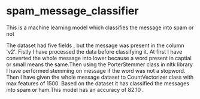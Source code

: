 # spam_message_classifier
This is a machine learning model which classifies the message into spam or not

The dataset had five fields , but the message was present in the column 'v2'. Fistly I have processed the data before classifying it.
At first I have converted the whole message into lower because a word present in captial or small means the same.Then using the PorterStemmer 
class in nltk library I have performed stemming on message if the word was not a stopword. Then I have given the whole message dataset to
CountVectorizer class with max features of 1500. Based on the dataset it has classified the messages into spam or ham.This model has an accuracy
of 82.10 .
